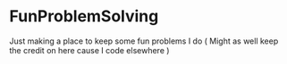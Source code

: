 # FunProblemSolving
Just making a place to keep some fun problems I do ( Might as well keep the credit on here cause I code elsewhere )
